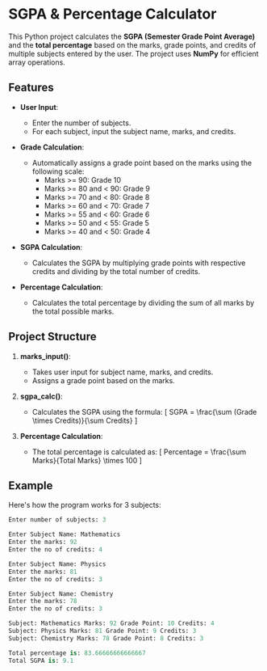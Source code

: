 # SGPA & Percentage Calculator

This Python project calculates the **SGPA (Semester Grade Point Average)** and the **total percentage** based on the marks, grade points, and credits of multiple subjects entered by the user. The project uses **NumPy** for efficient array operations.

## Features

- **User Input**: 
  - Enter the number of subjects.
  - For each subject, input the subject name, marks, and credits.
  
- **Grade Calculation**: 
  - Automatically assigns a grade point based on the marks using the following scale:
    - Marks >= 90: Grade 10
    - Marks >= 80 and < 90: Grade 9
    - Marks >= 70 and < 80: Grade 8
    - Marks >= 60 and < 70: Grade 7
    - Marks >= 55 and < 60: Grade 6
    - Marks >= 50 and < 55: Grade 5
    - Marks >= 40 and < 50: Grade 4

- **SGPA Calculation**: 
  - Calculates the SGPA by multiplying grade points with respective credits and dividing by the total number of credits.
  
- **Percentage Calculation**: 
  - Calculates the total percentage by dividing the sum of all marks by the total possible marks.

## Project Structure

1. **marks_input()**:
    - Takes user input for subject name, marks, and credits.
    - Assigns a grade point based on the marks.

2. **sgpa_calc()**:
    - Calculates the SGPA using the formula:
      \[
      SGPA = \frac{\sum (Grade \times Credits)}{\sum Credits}
      \]

3. **Percentage Calculation**:
    - The total percentage is calculated as:
      \[
      Percentage = \frac{\sum Marks}{Total Marks} \times 100
      \]

## Example

Here's how the program works for 3 subjects:

```python
Enter number of subjects: 3

Enter Subject Name: Mathematics
Enter the marks: 92
Enter the no of credits: 4

Enter Subject Name: Physics
Enter the marks: 81
Enter the no of credits: 3

Enter Subject Name: Chemistry
Enter the marks: 78
Enter the no of credits: 3

Subject: Mathematics Marks: 92 Grade Point: 10 Credits: 4
Subject: Physics Marks: 81 Grade Point: 9 Credits: 3
Subject: Chemistry Marks: 78 Grade Point: 8 Credits: 3

Total percentage is: 83.66666666666667
Total SGPA is: 9.1
